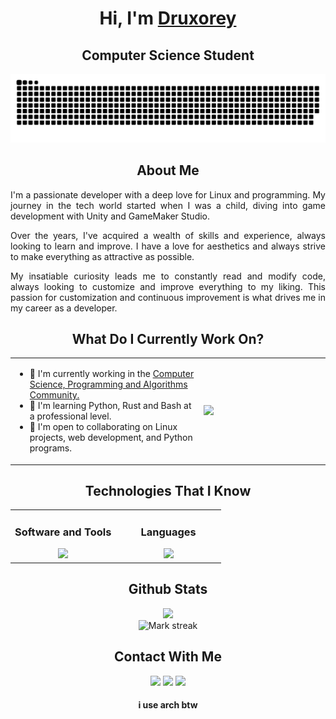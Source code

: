 
<!--! Title !-->

<h1 align="center">Hi, I'm <a href="https://druxorey.github.io/druxorey/">Druxorey</a></h1>
<h2 align="center">Computer Science Student</h1>

![snake](resources/grid-snake.svg)

<!--! About Me !-->

<h2 align="center">About Me</h2>

<div style="text-align:justify;">
    <p>I'm a passionate developer with a deep love for Linux and programming. My journey in the tech world started when I was a child, diving into game development with Unity and GameMaker Studio.</p>
    <p>Over the years, I've acquired a wealth of skills and experience, always looking to learn and improve. I have a love for aesthetics and always strive to make everything as attractive as possible.</p>
    <p>My insatiable curiosity leads me to constantly read and modify code, always looking to customize and improve everything to my liking. This passion for customization and continuous improvement is what drives me in my career as a developer.</p>
</div>

<!--! What Do I Currently Work On? !-->

<h2 align="center">What Do I Currently Work On?</h2>

<table align="center">

<td width=60%>

* 🚀  I'm currently working in the [Computer Science, Programming and Algorithms Community.](http://cipalonline.github.io/)
* 🧠  I'm learning Python, Rust and Bash at a professional level.
* 🤝  I'm open to collaborating on Linux projects, web development, and Python programs.

</td>
<td text-align=right>
    <div><img src="https://github-readme-stats.vercel.app/api/top-langs/?username=Druxorey&langs_count=10&theme=dracula&layout=compact&border_color=ff6e96&bg_color=00000000&"/></div>
</td>

</table>

<!--! Technologies That I Know !-->

<h2 align="center">Technologies That I Know</h2>

<table align="center">

<td style="width:50%; text-align:center; vertical-align: top;">
<h3 align="center">Software and Tools</h3>
<img src="https://skillicons.dev/icons?i=discord,ps,ai,github,vscode,,neovim,linux,arch&perline=5"/>
</td>

<td style="width:50%; text-align:center; vertical-align: top;">
<h3 align="center">Languages</h3>
<img src="https://skillicons.dev/icons?i=git,html,css,bash,md,,neovim,py,anaconda&perline=5"/>
</td>

</table>

<!--! Github Stats !-->

<h2 align="center">Github Stats</h2>

<div align="center">
<img src="https://github-readme-stats.vercel.app/api?username=druxorey&theme=dracula&show_icons=true&count_private=true&border_color=ff6e96&bg_color=00000000&"/>
<br>
<img alt="Mark streak" src="https://github-readme-streak-stats.herokuapp.com/?user=druxorey&theme=dracula&border=ff6e96&background=00000000"/>
</div>

<!--! Contact With Me !-->

<h2 align="center">Contact With Me</h2>

<div align="center">

[<img src ="https://img.shields.io/badge/website-%23.svg?&style=for-the-badge&logo=www&logoColor=white%22&color=1F1F28">](https://druxorey.github.io/druxorey/)
[<img src="https://img.shields.io/badge/linkedin-%2312100E.svg?&style=for-the-badge&logo=linkedin&logoColor=white&color=1F1F28" />](https://www.linkedin.com/in/guillermo-galav%C3%ADs-065b4928b/)
[<img src="https://img.shields.io/badge/gmail-%2312100E.svg?&style=for-the-badge&logo=gmail&logoColor=white&color=1F1F28" />](mailto:druxorey@gmail.com)

</div>

<h4 align="center">i use arch btw</h5>